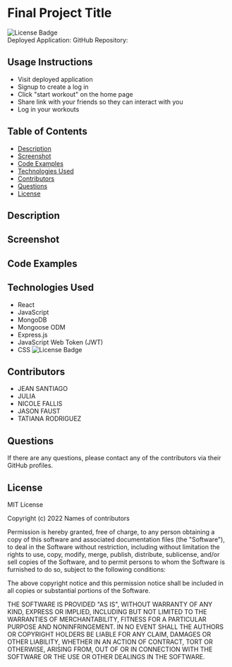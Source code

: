 # Final Project Title

![License Badge](https://img.shields.io/badge/License-MIT-blue)  
Deployed Application: 
GitHub Repository:

## Usage Instructions
- Visit deployed application
- Signup to create a log in
- Click "start workout" on the home page
- Share link with your friends so they can interact with you
- Log in your workouts

## Table of Contents

- [Description](#description)
- [Screenshot](#screenshot)
- [Code Examples](#code-examples)
- [Technologies Used](#technologies-used)
- [Contributors](#contributors)
- [Questions](#questions)
- [License](#license)

## Description



## Screenshot


## Code Examples


## Technologies Used

- React
- JavaScript
- MongoDB
- Mongoose ODM
- Express.js
- JavaScript Web Token (JWT)
- CSS
![License Badge](https://img.shields.io/badge/License-MIT-red) 

## Contributors
- JEAN SANTIAGO
- JULIA
- NICOLE FALLIS
- JASON FAUST
- TATIANA RODRIGUEZ


## Questions

If there are any questions, please contact any of the contributors via their GitHub profiles.

## License

MIT License

Copyright (c) 2022 Names of contributors

Permission is hereby granted, free of charge, to any person obtaining a copy of this software and associated documentation files (the "Software"), to deal in the Software without restriction, including without limitation the rights to use, copy, modify, merge, publish, distribute, sublicense, and/or sell copies of the Software, and to permit persons to whom the Software is furnished to do so, subject to the following conditions:

The above copyright notice and this permission notice shall be included in all copies or substantial portions of the Software.

THE SOFTWARE IS PROVIDED "AS IS", WITHOUT WARRANTY OF ANY KIND, EXPRESS OR IMPLIED, INCLUDING BUT NOT LIMITED TO THE WARRANTIES OF MERCHANTABILITY, FITNESS FOR A PARTICULAR PURPOSE AND NONINFRINGEMENT. IN NO EVENT SHALL THE AUTHORS OR COPYRIGHT HOLDERS BE LIABLE FOR ANY CLAIM, DAMAGES OR OTHER LIABILITY, WHETHER IN AN ACTION OF CONTRACT, TORT OR OTHERWISE, ARISING FROM, OUT OF OR IN CONNECTION WITH THE SOFTWARE OR THE USE OR OTHER DEALINGS IN THE SOFTWARE.

